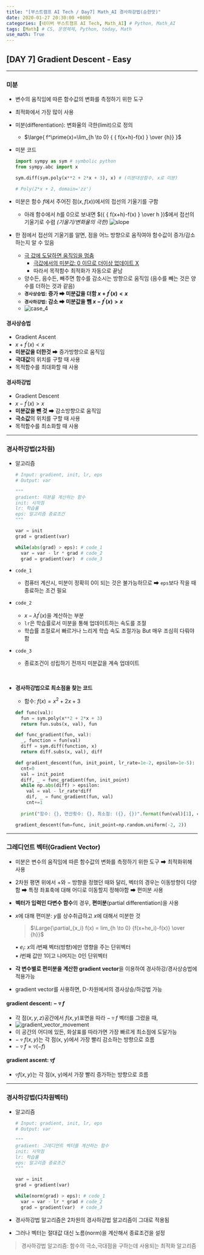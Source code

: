 ```yaml
---
title: "[부스트캠프 AI Tech / Day7] Math_AI 경사하강법(순한맛)"
date: 2020-01-27 20:30:00 +0800
categories: [네이버 부스트캠프 AI Tech, Math_AI] # Python, Math_AI
tags: [Math] # CS, 운영체제, Python, today, Math
use_math: True
---
```



## **[DAY 7] Gradient Descent - Easy**

---

### **미분**

- 변수의 움직임에 따른 함수값의 변화를 측정하기 위한 도구
- 최적화에서 가장 많이 사용
- 미분(differentiation): 변화율의 극한(limit)으로 정의
  - $\large{ f^\prime(x)=\lim_{h \to 0} { { f(x+h)-f(x) } \over {h}} }$
- 미분 코드
  
  ```python
  import sympy as sym # symbolic python
  from sympy.abc import x

  sym.diff(sym.poly(x**2 + 2*x + 3), x) # (미분대상함수, x로 미분)

  # Poly(2*x + 2, domain='zz')
  ```

- 미분은 함수 $f$에서 주어진 점$(x, f(x))$에서의 접선의 기울기를 구함
  - 아래 함수에서 $h$를 $0$으로 보내면 $({ { f(x+h)-f(x) } \over h })$에서 접선의 기울기로 수렴 *(기울기/변화율의 극한)*
  ![slope](/assets/img/sources/2021-01-27-01-08-40.png)
- 한 점에서 접선의 기울기를 알면, 점을 어느 방향으로 움직여야 함수값이 증가/감소하는지 알 수 있음
  - <u>극 값에 도달하면 움직임을 멈춤</u>
    - <u>극값에서의 미분값: $0$ 이므로 더이상 없데이트 X</u>
    - 따라서 목적함수 최적화가 자동으로 끝남
  - 양수든, 음수든, 빼주면 함수를 감소시는 방향으로 움직임 (음수를 빼는 것은 양수를 더하는 것과 같음)
  - **`경사상승법`: 증가 ➡ 미분값을 더함 $x+f^\prime(x) < x$**
  - **`경사하강법`: 감소 ➡ 미분값을 뺌 $x-f^\prime(x) > x$**
  - ![case_4](/assets/img/sources/2021-01-27-01-19-43.png)

#### **경사상승법**

- Gradient Ascent
- $x+f^\prime(x) < x$
- **미분값을 더한것** ➡ 증가방향으로 움직임
- **극대값**의 위치를 구할 때 사용
- 목적함수를 최대화할 때 사용

#### **경사하강법**

- Gradient Descent
- $x-f^\prime(x) > x$
- **미분값을 뺀 것** ➡ 감소방향으로 움직임
- **극소값**의 위치를 구할 때 사용
- 목적함수를 최소화할 때 사용

---

### **경사하강법(2차원)**

- 알고리즘
  
  ```python
  # Input: gradient, init, lr, eps
  # Output: var

  """
  gradient: 미분을 계산하는 함수
  init: 시작점
  lr: 학습률
  eps: 알고리즘 종료조건
  """

  var = init
  grad = gradient(var)

  while(abs(grad) > eps): # code_1
    var = var - lr * grad # code_2
    grad = gradient(var)  # code_3
  ```

- `code_1`
  - 컴퓨터 계산시, 미분이 정확히 $0$이 되는 것은 불가능하므로 ➡ `eps`보다 작을 때 종료하는 조건 필요
- `code_2`
  - $x-\lambda f^\prime(x)$을 계산하는 부분
  - `lr`은 학습률로서 미분을 통해 업데이트하는 속도를 조절
  - 학습률 조절로서 빠르거나 느리게 학습 속도 조절가능 But 매우 조심히 다뤄야함
- `code_3`
  - 종료조건이 성립하기 전까지 미분값을 계속 업데이트

<br>

- **경사하강법으로 최소점을 찾는 코드** 
  - 함수: $f(x)=x^2+2x+3$
  
  ```python
  def func(val):
    fun = sym.poly(x**2 + 2*x + 3)
    return fun.subs(x, val), fun

  def func_gradient(fun, val):
    _, function = fun(val)
    diff = sym.diff(function, x)
    return diff.subs(x, val), diff

  def gradient_descent(fun, init_point, lr_rate=1e-2, epsilon=1e-5):
    cnt=0
    val = init_point
    diff, _ = func_gradient(fun, init_point)
    while np.abs(diff) > epsilon:
      val = val - lr_rate*diff
      dif, _ = func_gradient(fun, val)
      cnt+=1
    
    print("함수: {}, 연산횟수: {}, 최소점: ({}, {})".format(fun(val)[1], cnt, val, fun(val)[0]))

  gradient_descent(fun=func, init_point=np.random.uniform(-2, 2))
  ```

---

### **그레디언트 벡터(Gradient Vector)**

- 미분은 변수의 움직임에 따른 함수값의 변화를 측정하기 위한 도구 ➡ 최적화위해 사용
- 2차원 평면 위에서 $+$와 $-$ 방향을 정했던 때와 달리, 벡터의 경우는 이동방향이 다양함 ➡ 특정 좌표축에 대해 어디로 이동할지 정해야함 ➡ 편미분 사용
- **벡터가 입력인 다변수 함수**의 경우, **편미분**(partial differentiation)을 사용
- $x$에 대해 편미분: $y$를 상수취급하고 $x$에 대해서 미분한 것

  > $\Large{\partial_{x_i} f(x) = lim_{h \to 0} {f(x+he_i)-f(x)} \over {h}}$

  >
  ▪ $e_i$: $x$의 $i$번째 벡터(방향)에만 영향을 주는 단위벡터  
  ▪ $i$번째 값만 1이고 나머지는 0인 단위벡터

- **각 변수별로 편미분을 계산한 gradient vector**을 이용하여 경사하강/경사상승법에 적용가능
- gradient vector를 사용하면, D-차원에서의 경사상승/하강법 가능

#### **gradient descent: $-\triangledown f$**

- 각 점$(x, y, z)$공간에서 $f(x, y)$표면을 따라 $-\triangledown f$ 벡터를 그렸을 때,
- ![gradient_vector_movement](/assets/img/sources/2021-01-27-02-15-26.png)
- 이 공간의 어디에 있든, 화살표를 따라가면 가장 빠르게 최소점에 도달가능
- $-\triangledown f(x, y)$는 각 점(x, y)에서 가장 빨리 감소하는 방향으로 흐름
- $-\triangledown f = \triangledown (-f)$

#### **gradient ascent: $\triangledown f$**

- $\triangledown f(x, y)$는 각 점(x, y)에서 가장 빨리 증가하는 방향으로 흐름

---

### **경사하강법(다차원벡터)**

- 알고리즘
  
  ```python
  # Input: gradient, init, lr, eps
  # Output: var

  """
  gradient: 그레디언트 벡터를 계산하는 함수
  init: 시작점
  lr: 학습률
  eps: 알고리즘 종료조건
  """

  var = init
  grad = gradient(var)

  while(norm(grad) > eps): # code_1
    var = var - lr * grad # code_2
    grad = gradient(var)  # code_3
  ```

- 경사하강법 알고리즘은 2차원의 경사하강법 알고리즘이 그대로 적용됨
- 그러나 벡터는 절대값 대신 노름(norm)을 계산해서 종료조건을 설정
  
> 경사하강법 알고리즘: 함수의 극소,극대점을 구하는데 사용되는 최적화 알고리즘

